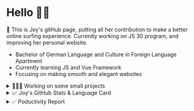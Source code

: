 # Hello 👋🏻

🤡 This is Joy's gitHub page, putting all her contribution to make a better online surfing experience. Currently working on JS 30 program, and improving her personal website.

- Bachelor of German Language and Culture in Foreign Language Apartment
- Currently learning JS and Vue Framework
- Focusing on making smooth and elegant websites


<details>
<summary>👩🏻‍💻 Working on some small projects</summary>

<br>

[![ReadMe Card](https://github-readme-stats.vercel.app/api/pin/?username=Joy-port&repo=todolist&theme=ayu-mirage)](https://github.com/Joy-port/todolist)

[![ReadMe Card](https://github-readme-stats.vercel.app/api/pin/?username=Joy-port&repo=week6-exhibinection&theme=ayu-mirage)](https://github.com/Joy-port/week6-exhibinection)

[![ReadMe Card](https://github-readme-stats.vercel.app/api/pin/?username=Joy-port&repo=week8-doyoga&theme=ayu-mirage)](https://github.com/Joy-port/week8-doyoga)

</details>

<details>
<summary>📈  Joy's GitHub Stats & Language Card</summary>
</br>

<p align="left"> <img src="https://github-readme-stats.vercel.app/api/top-langs/?username=Joy-port&layout=compact&langs_count=4&theme=ayu-mirage" alt="Top Languages Card" />

</br>

<p align="left"> <img src="https://github-readme-stats.vercel.app/api?username=Joy-port&count_private=true&show_icons=true&theme=ayu-mirage" alt="GitHub Stats" />

</details>


<details>
<summary>✅ Poductivity Report</summary>

</br>

<!-- TODO-IST:START -->
🏆  1,340 Karma Points           
🌸  Completed 0 tasks today           
✅  Completed 35 tasks so far           
⏳  Longest streak is 3 days
<!-- TODO-IST:END -->


<!--START_SECTION:waka-->
```text
JavaScript   13 hrs 26 mins  ███████████▓░░░░░░░░░░░░░   47.11 % 
SCSS         7 hrs 19 mins   ██████▒░░░░░░░░░░░░░░░░░░   25.69 % 
HTML         4 hrs 32 mins   ████░░░░░░░░░░░░░░░░░░░░░   15.94 % 
EJS          1 hr 38 mins    █▒░░░░░░░░░░░░░░░░░░░░░░░   05.76 % 
Markdown     57 mins         █░░░░░░░░░░░░░░░░░░░░░░░░   03.34 % 
```
<!--END_SECTION:waka-->


</details>
